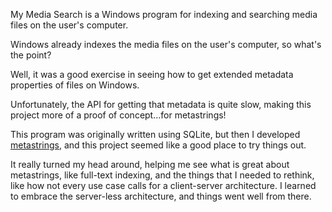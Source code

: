 My Media Search is a Windows program for indexing and searching media files on the user's computer.

Windows already indexes the media files on the user's computer, so what's the point?

Well, it was a good exercise in seeing how to get extended metadata properties of files on Windows.

Unfortunately, the API for getting that metadata is quite slow, making this project more of a proof of concept...for metastrings!

This program was originally written using SQLite, but then I developed [metastrings](https://github.com/michaelsballoni/metastrings), and this project seemed like a good place to try things out.

It really turned my head around, helping me see what is great about metastrings, like full-text indexing, and the things that I needed to rethink, like how not every use case calls for a client-server architecture.  I learned to embrace the server-less architecture, and things went well from there.
